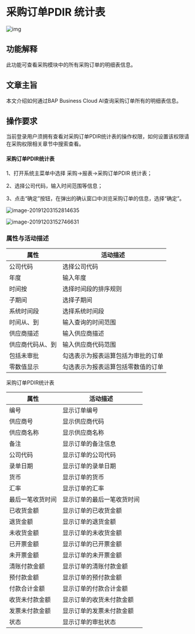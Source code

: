 # 采购订单PDIR 统计表

![img](D:/Backup/桌面/采购/图片/横线.png)

## 功能解释

此功能可查看采购模块中的所有采购订单的明细表信息。

## 文章主旨 

本文介绍如何通过BAP Business Cloud AI查询采购订单所有的明细表信息。

## 操作要求 

当前登录用户须拥有查看对采购订单PDIR统计表的操作权限，如何设置该权限请在采购权限相关章节中搜索查看。

#### 采购订单PDIR统计表

1、打开系统主菜单中选择 采购->报表->采购订单PDIR 统计表；

2、选择公司代码，输入时间范围等信息；

3、点击“确定”按钮，在弹出的确认窗口中浏览采购订单的信息，选择“确定”。

![image-20191203152814635](D:\Backup\桌面\采购\图片\采购订单PDIR统计表1.png)

![image-20191203152746631](D:\Backup\桌面\采购\图片\采购订单PDIR统计表2.png)

### 属性与活动描述

| 属性             | 活动描述                           |
| ---------------- | ---------------------------------- |
| 公司代码         | 选择公司代码                       |
| 年度             | 输入年度                           |
| 时间按           | 选择时间段的排序规则               |
| 子期间           | 选择子期间                         |
| 系统时间段       | 选择系统时间段                     |
| 时间从、到       | 输入查询的时间范围                 |
| 供应商描述       | 输入供应商描述                     |
| 供应商代码从、到 | 输入供应商代码范围                 |
| 包括未审批       | 勾选表示为报表运算包括为审批的订单 |
| 零数值显示       | 勾选表示为报表运算包括零数值的订单 |

采购订单PDIR统计表

| 属性             | 活动描述                   |
| ---------------- | -------------------------- |
| 编号             | 显示订单编号               |
| 供应商号         | 显示供应商代码             |
| 供应商名称       | 显示供应商名称             |
| 备注             | 显示订单的备注信息         |
| 公司代码         | 显示订单的公司代码         |
| 录单日期         | 显示订单的录单日期         |
| 货币             | 显示订单的货币             |
| 汇率             | 显示订单的汇率             |
| 最后一笔收货时间 | 显示订单的最后一笔收货时间 |
| 已收货金额       | 显示订单的已收货金额       |
| 退货金额         | 显示订单的退货金额         |
| 未收货金额       | 显示订单的未收货金额       |
| 已开票金额       | 显示订单的已开票金额       |
| 未开票金额       | 显示订单的未开票金额       |
| 清账付款金额     | 显示订单的清账付款金额     |
| 预付款金额       | 显示订单的预付款金额       |
| 付款合计金额     | 显示订单的付款合计金额     |
| 收货未付款金额   | 显示订单的收货未付款金额   |
| 发票未付款金额   | 显示订单的发票未付款金额   |
| 状态             | 显示订单的审批状态         |



